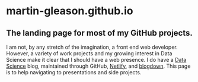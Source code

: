 # martin-gleason.github.io
## The landing page for most of my GitHub projects.

I am not, by any stretch of the imagination, a front end web developer. However, a variety of work projects and my growing interest in Data Science make it clear that I should have a web presence. I do have a [Data Science](http://adventuresindata.science) blog, maintained through GitHub, [Netlify](https://www.netlify.com), and [blogdown](https://blogdown-demo.rbind.io). This page is to help navigating to presentations and side projects.

